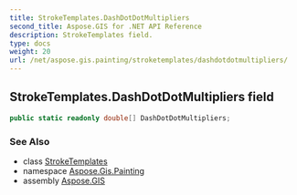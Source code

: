 ```yaml
---
title: StrokeTemplates.DashDotDotMultipliers
second_title: Aspose.GIS for .NET API Reference
description: StrokeTemplates field. 
type: docs
weight: 20
url: /net/aspose.gis.painting/stroketemplates/dashdotdotmultipliers/
---
```

## StrokeTemplates.DashDotDotMultipliers field

```csharp
public static readonly double[] DashDotDotMultipliers;
```

### See Also

* class [StrokeTemplates](../)
* namespace [Aspose.Gis.Painting](../../stroketemplates/)
* assembly [Aspose.GIS](../../../)



